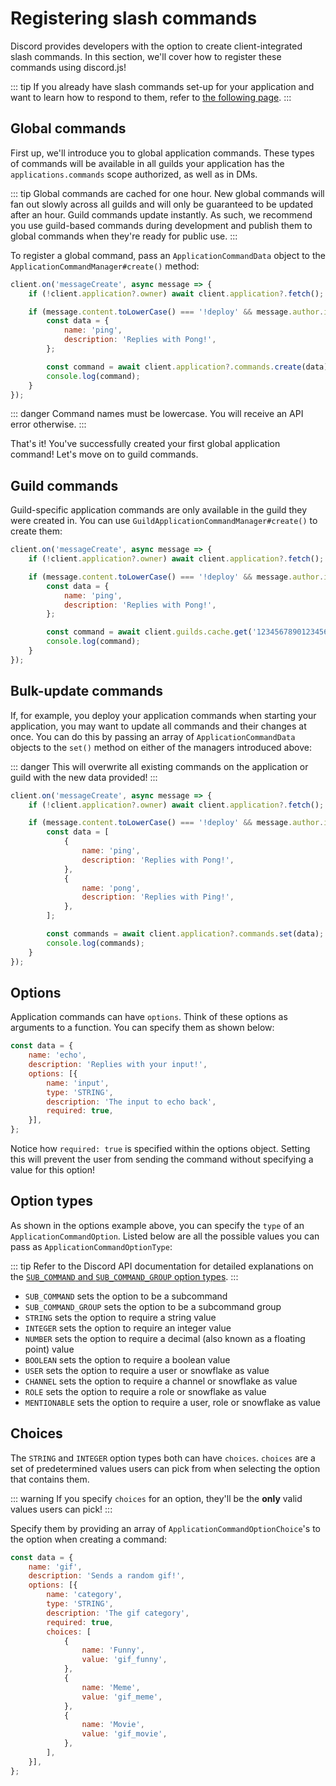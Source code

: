 # Registering slash commands

Discord provides developers with the option to create client-integrated slash commands. In this section, we'll cover how to register these commands using discord.js!

::: tip
If you already have slash commands set-up for your application and want to learn how to respond to them, refer to [the following page](/interactions/replying-to-slash-commands.md).
:::

## Global commands

First up, we'll introduce you to global application commands. These types of commands will be available in all guilds your application has the `applications.commands` scope authorized, as well as in DMs.

::: tip
Global commands are cached for one hour. New global commands will fan out slowly across all guilds and will only be guaranteed to be updated after an hour. Guild commands update instantly. As such, we recommend you use guild-based commands during development and publish them to global commands when they're ready for public use.
:::

To register a global command, pass an `ApplicationCommandData` object to the `ApplicationCommandManager#create()` method:

```js
client.on('messageCreate', async message => {
	if (!client.application?.owner) await client.application?.fetch();

	if (message.content.toLowerCase() === '!deploy' && message.author.id === client.application?.owner.id) {
		const data = {
			name: 'ping',
			description: 'Replies with Pong!',
		};

		const command = await client.application?.commands.create(data);
		console.log(command);
	}
});
```

::: danger
Command names must be lowercase. You will receive an API error otherwise.
:::

That's it! You've successfully created your first global application command! Let's move on to guild commands.

## Guild commands

Guild-specific application commands are only available in the guild they were created in. You can use `GuildApplicationCommandManager#create()` to create them:

```js {10}
client.on('messageCreate', async message => {
	if (!client.application?.owner) await client.application?.fetch();

	if (message.content.toLowerCase() === '!deploy' && message.author.id === client.application?.owner.id) {
		const data = {
			name: 'ping',
			description: 'Replies with Pong!',
		};

		const command = await client.guilds.cache.get('123456789012345678')?.commands.create(data);
		console.log(command);
	}
});
```

## Bulk-update commands

If, for example, you deploy your application commands when starting your application, you may want to update all commands and their changes at once. You can do this by passing an array of `ApplicationCommandData` objects to the `set()` method on either of the managers introduced above: 

::: danger
This will overwrite all existing commands on the application or guild with the new data provided!
:::

```js {5-14,16-17}
client.on('messageCreate', async message => {
	if (!client.application?.owner) await client.application?.fetch();

	if (message.content.toLowerCase() === '!deploy' && message.author.id === client.application?.owner.id) {
		const data = [
			{
				name: 'ping',
				description: 'Replies with Pong!',
			},
			{
				name: 'pong',
				description: 'Replies with Ping!',
			},
		];

		const commands = await client.application?.commands.set(data);
		console.log(commands);
	}
});
```

## Options

Application commands can have `options`. Think of these options as arguments to a function. You can specify them as shown below:

```js {4-9}
const data = {
	name: 'echo',
	description: 'Replies with your input!',
	options: [{
		name: 'input',
		type: 'STRING',
		description: 'The input to echo back',
		required: true,
	}],
};
```

Notice how `required: true` is specified within the options object. Setting this will prevent the user from sending the command without specifying a value for this option!

## Option types

As shown in the options example above, you can specify the `type` of an `ApplicationCommandOption`. Listed below are all the possible values you can pass as `ApplicationCommandOptionType`:

::: tip
Refer to the Discord API documentation for detailed explanations on the [`SUB_COMMAND` and `SUB_COMMAND_GROUP` option types](https://discord.com/developers/docs/interactions/slash-commands#subcommands-and-subcommand-groups).
:::

* `SUB_COMMAND` sets the option to be a subcommand
* `SUB_COMMAND_GROUP` sets the option to be a subcommand group
* `STRING` sets the option to require a string value
* `INTEGER` sets the option to require an integer value
* `NUMBER` sets the option to require a decimal (also known as a floating point) value
* `BOOLEAN` sets the option to require a boolean value
* `USER` sets the option to require a user or snowflake as value
* `CHANNEL` sets the option to require a channel or snowflake as value
* `ROLE` sets the option to require a role or snowflake as value
* `MENTIONABLE` sets the option to require a user, role or snowflake as value

## Choices

The `STRING` and `INTEGER` option types both can have `choices`. `choices` are a set of predetermined values users can pick from when selecting the option that contains them.

::: warning
If you specify `choices` for an option, they'll be the **only** valid values users can pick!
:::

Specify them by providing an array of `ApplicationCommandOptionChoice`'s to the option when creating a command:

```js {9-22}
const data = {
	name: 'gif',
	description: 'Sends a random gif!',
	options: [{
		name: 'category',
		type: 'STRING',
		description: 'The gif category',
		required: true,
		choices: [
			{
				name: 'Funny',
				value: 'gif_funny',
			},
			{
				name: 'Meme',
				value: 'gif_meme',
			},
			{
				name: 'Movie',
				value: 'gif_movie',
			},
		],
	}],
};
```
